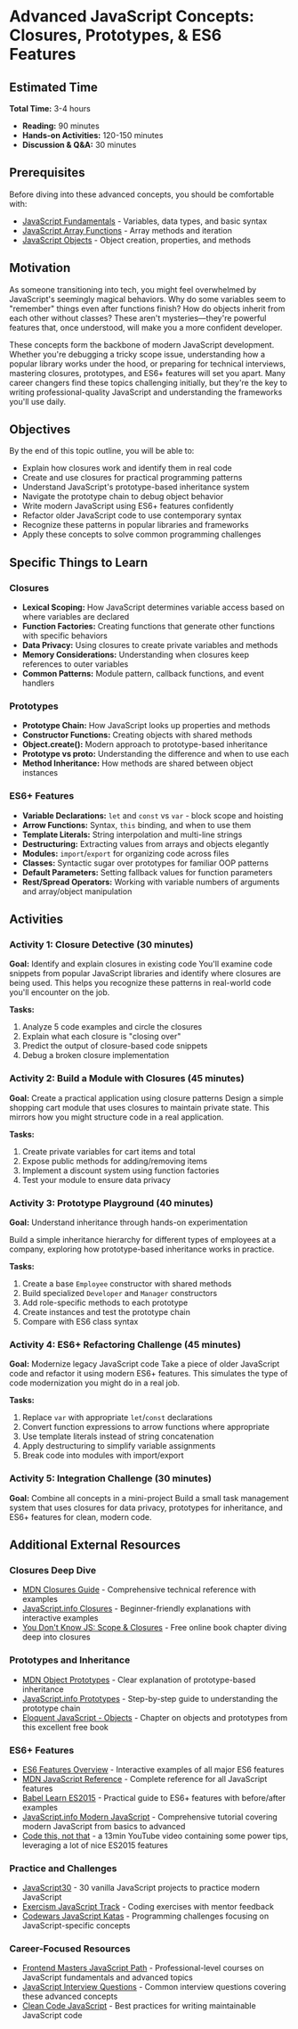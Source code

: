 # Advanced JavaScript Concepts: Closures, Prototypes, & ES6 Features

## Estimated Time
**Total Time:** 3-4 hours
- **Reading:** 90 minutes
- **Hands-on Activities:** 120-150 minutes
- **Discussion & Q&A:** 30 minutes

## Prerequisites
Before diving into these advanced concepts, you should be comfortable with:
- [JavaScript Fundamentals](https://github.com/Techtonica/curriculum/blob/main/javascript/javascript-1-variables.md) - Variables, data types, and basic syntax
- [JavaScript Array Functions](https://github.com/Techtonica/curriculum/blob/main/javascript/javascript-2-array-functions.md) - Array methods and iteration
- [JavaScript Objects](https://github.com/Techtonica/curriculum/blob/main/javascript/javascript-6-object-literals.md) - Object creation, properties, and methods

## Motivation
As someone transitioning into tech, you might feel overwhelmed by JavaScript's seemingly magical behaviors. Why do some variables seem to "remember" things even after functions finish? How do objects inherit from each other without classes? These aren't mysteries—they're powerful features that, once understood, will make you a more confident developer.

These concepts form the backbone of modern JavaScript development. Whether you're debugging a tricky scope issue, understanding how a popular library works under the hood, or preparing for technical interviews, mastering closures, prototypes, and ES6+ features will set you apart. Many career changers find these topics challenging initially, but they're the key to writing professional-quality JavaScript and understanding the frameworks you'll use daily.

## Objectives
By the end of this topic outline, you will be able to:
- Explain how closures work and identify them in real code
- Create and use closures for practical programming patterns
- Understand JavaScript's prototype-based inheritance system
- Navigate the prototype chain to debug object behavior
- Write modern JavaScript using ES6+ features confidently
- Refactor older JavaScript code to use contemporary syntax
- Recognize these patterns in popular libraries and frameworks
- Apply these concepts to solve common programming challenges


## Specific Things to Learn

### Closures
- **Lexical Scoping:** How JavaScript determines variable access based on where variables are declared
- **Function Factories:** Creating functions that generate other functions with specific behaviors
- **Data Privacy:** Using closures to create private variables and methods
- **Memory Considerations:** Understanding when closures keep references to outer variables
- **Common Patterns:** Module pattern, callback functions, and event handlers

### Prototypes
- **Prototype Chain:** How JavaScript looks up properties and methods
- **Constructor Functions:** Creating objects with shared methods
- **Object.create():** Modern approach to prototype-based inheritance
- **Prototype vs **proto**:** Understanding the difference and when to use each
- **Method Inheritance:** How methods are shared between object instances

### ES6+ Features
- **Variable Declarations:** `let` and `const` vs `var` - block scope and hoisting
- **Arrow Functions:** Syntax, `this` binding, and when to use them
- **Template Literals:** String interpolation and multi-line strings
- **Destructuring:** Extracting values from arrays and objects elegantly
- **Modules:** `import`/`export` for organizing code across files
- **Classes:** Syntactic sugar over prototypes for familiar OOP patterns
- **Default Parameters:** Setting fallback values for function parameters
- **Rest/Spread Operators:** Working with variable numbers of arguments and array/object manipulation


## Activities
### Activity 1: Closure Detective (30 minutes)

**Goal:** Identify and explain closures in existing code
You'll examine code snippets from popular JavaScript libraries and identify where closures are being used. This helps you recognize these patterns in real-world code you'll encounter on the job.

**Tasks:**
1. Analyze 5 code examples and circle the closures
2. Explain what each closure is "closing over"
3. Predict the output of closure-based code snippets
4. Debug a broken closure implementation


### Activity 2: Build a Module with Closures (45 minutes)

**Goal:** Create a practical application using closure patterns
Design a simple shopping cart module that uses closures to maintain private state. This mirrors how you might structure code in a real application.

**Tasks:**
1. Create private variables for cart items and total
2. Expose public methods for adding/removing items
3. Implement a discount system using function factories
4. Test your module to ensure data privacy


### Activity 3: Prototype Playground (40 minutes)

**Goal:** Understand inheritance through hands-on experimentation

Build a simple inheritance hierarchy for different types of employees at a company, exploring how prototype-based inheritance works in practice.

**Tasks:**
1. Create a base `Employee` constructor with shared methods
2. Build specialized `Developer` and `Manager` constructors
3. Add role-specific methods to each prototype
4. Create instances and test the prototype chain
5. Compare with ES6 class syntax


### Activity 4: ES6+ Refactoring Challenge (45 minutes)

**Goal:** Modernize legacy JavaScript code
Take a piece of older JavaScript code and refactor it using modern ES6+ features. This simulates the type of code modernization you might do in a real job.

**Tasks:**
1. Replace `var` with appropriate `let`/`const` declarations
2. Convert function expressions to arrow functions where appropriate
3. Use template literals instead of string concatenation
4. Apply destructuring to simplify variable assignments
5. Break code into modules with import/export

### Activity 5: Integration Challenge (30 minutes)

**Goal:** Combine all concepts in a mini-project
Build a small task management system that uses closures for data privacy, prototypes for inheritance, and ES6+ features for clean, modern code.

## Additional External Resources

### Closures Deep Dive
- [MDN Closures Guide](https://developer.mozilla.org/en-US/docs/Web/JavaScript/Closures) - Comprehensive technical reference with examples
- [JavaScript.info Closures](https://javascript.info/closure) - Beginner-friendly explanations with interactive examples
- [You Don't Know JS: Scope & Closures](https://github.com/getify/You-Dont-Know-JS/blob/2nd-ed/scope-closures/README.md) - Free online book chapter diving deep into closures

### Prototypes and Inheritance
- [MDN Object Prototypes](https://developer.mozilla.org/en-US/docs/Learn/JavaScript/Objects/Object_prototypes) - Clear explanation of prototype-based inheritance
- [JavaScript.info Prototypes](https://javascript.info/prototypes) - Step-by-step guide to understanding the prototype chain
- [Eloquent JavaScript - Objects](https://eloquentjavascript.net/06_object.html) - Chapter on objects and prototypes from this excellent free book

### ES6+ Features
- [ES6 Features Overview](http://es6-features.org/) - Interactive examples of all major ES6 features
- [MDN JavaScript Reference](https://developer.mozilla.org/en-US/docs/Web/JavaScript/Reference) - Complete reference for all JavaScript features
- [Babel Learn ES2015](https://babeljs.io/docs/en/learn) - Practical guide to ES6+ features with before/after examples
- [JavaScript.info Modern JavaScript](https://javascript.info/) - Comprehensive tutorial covering modern JavaScript from basics to advanced
- [Code this, not that](https://www.youtube.com/watch?v=Mus_vwhTCq0) - a 13min YouTube video containing some power tips, leveraging a lot of nice ES2015 features

### Practice and Challenges
- [JavaScript30](https://javascript30.com/) - 30 vanilla JavaScript projects to practice modern JavaScript
- [Exercism JavaScript Track](https://exercism.org/tracks/javascript) - Coding exercises with mentor feedback
- [Codewars JavaScript Katas](https://www.codewars.com/kata/search/javascript) - Programming challenges focusing on JavaScript-specific concepts

### Career-Focused Resources
- [Frontend Masters JavaScript Path](https://frontendmasters.com/learn/javascript/) - Professional-level courses on JavaScript fundamentals and advanced topics
- [JavaScript Interview Questions](https://github.com/sudheerj/javascript-interview-questions) - Common interview questions covering these advanced concepts
- [Clean Code JavaScript](https://github.com/ryanmcdermott/clean-code-javascript) - Best practices for writing maintainable JavaScript code
